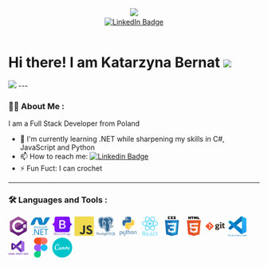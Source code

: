 <div id="header" align="center">
 <img src="https://i.ibb.co/GRsxMLP/Original-size-Untitled-removebg-preview.png" width="200">
 <div id="badges">
 <a href="https://www.linkedin.com/in/katarzyna-bernat-05026625b/">
  <img src="https://img.shields.io/badge/LinkedIn-blue?style=for-the-badge&logo=linkedin&logoColor=white" alt="LinkedIn Badge"/>
 </a>
 </div>
 <img src="https://komarev.com/ghpvc/?username=Kashydo&style=flat-square&color=blue" alt=""/>
</div>
</div>
<h1>
  Hi there! I am Katarzyna Bernat
  <img src="https://media.giphy.com/media/hvRJCLFzcasrR4ia7z/giphy.gif" width="30px"/>
</h1>
<img src="https://i.ibb.co/H4JX1DH/Niebieskie-t-o-1.png" width="600"/>
</div>
---

### :woman_technologist: About Me :
I am a Full Stack Developer from Poland
- :seedling: I'm currently learning .NET while sharpening my skills in C#, JavaScript and Python
- :mailbox: How to reach me: [![Linkedin Badge](https://img.shields.io/badge/-KatarzynaBernat-blue?style=flat&logo=Linkedin&logoColor=white)](https://www.linkedin.com/in/katarzyna-bernat-05026625b/)
- :zap: Fun Fuct: I can crochet
---

### :hammer_and_wrench: Languages and Tools :
<div>
 <img src="https://github.com/devicons/devicon/blob/master/icons/csharp/csharp-original.svg" title="CSharp" **alt="CSharp" width="40" height="40">
 <img src="https://github.com/devicons/devicon/blob/master/icons/dot-net/dot-net-plain-wordmark.svg" title="dotNET" **alt=dotNET" width="40" height="40">
 <img src="https://github.com/devicons/devicon/blob/master/icons/bootstrap/bootstrap-original-wordmark.svg" title="Bootstrap" **alt="Bootstrap" width="40" height="40">
 <img src="https://github.com/devicons/devicon/blob/master/icons/javascript/javascript-original.svg" title="JavaScript" **alt="JavaScript" width="40" height="40">
 <img src="https://github.com/devicons/devicon/blob/master/icons/postgresql/postgresql-plain-wordmark.svg" title="PosgreSQL" **alt="PostgreSQL" width="40" height="40">
 <img src="https://github.com/devicons/devicon/blob/master/icons/python/python-original-wordmark.svg" title="Python" **alt="Python" width="40" height="40">
 <img src="https://github.com/devicons/devicon/blob/master/icons/react/react-original-wordmark.svg" title="React" **alt="React" width="40" height="40">
  <img src="https://github.com/devicons/devicon/blob/master/icons/css3/css3-original-wordmark.svg" title="CSS" **alt="CSS" width="40" height="40">
  <img src="https://github.com/devicons/devicon/blob/master/icons/html5/html5-original-wordmark.svg" title="HTML5" **alt="HTML5" width="40" height="40">
 <img src="https://github.com/devicons/devicon/blob/master/icons/git/git-original-wordmark.svg" title="GIT" **alt="GIT" width="40" height="40">
 <img src="https://github.com/devicons/devicon/blob/master/icons/vscode/vscode-original-wordmark.svg" title="VisualStudioCode" **alt="VisualStudioCode" width="40" height="40">
 <img src="https://github.com/devicons/devicon/blob/master/icons/visualstudio/visualstudio-original-wordmark.svg" title="VisualStudio" **alt="VisualStudio" width="40" height="40">
 <img src="https://github.com/devicons/devicon/blob/master/icons/figma/figma-original.svg" title="Figma" **alt="Figma" width="40" height="40">
 <img src="https://github.com/devicons/devicon/blob/master/icons/canva/canva-original.svg" title="Canva" **alt="Canva" width="40" height="40">
</div>

<!--
**Kashydo/Kashydo** is a ✨ _special_ ✨ repository because its `README.md` (this file) appears on your GitHub profile.

Here are some ideas to get you started:

- 🔭 I’m currently working on ...
- 🌱 I’m currently learning ...
- 👯 I’m looking to collaborate on ...
- 🤔 I’m looking for help with ...
- 💬 Ask me about ...
- 📫 How to reach me: ...
- 😄 Pronouns: ...
- ⚡ Fun fact: ...
-->
